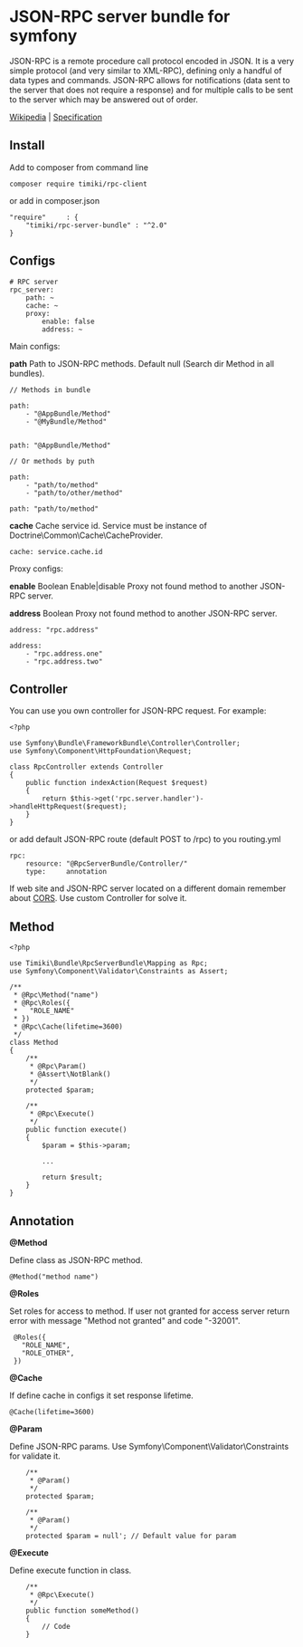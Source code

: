JSON-RPC server bundle for symfony
==================================

JSON-RPC is a remote procedure call protocol encoded in JSON. It is a very simple protocol (and very similar to XML-RPC), defining only a handful of data types and commands. 
JSON-RPC allows for notifications (data sent to the server that does not require a response) and for multiple calls to be sent to the server which may be answered out of order.

[Wikipedia][1] | [Specification][2]

Install
-------

Add to composer from command line

    composer require timiki/rpc-client

or add in composer.json

    "require"     : {
        "timiki/rpc-server-bundle" : "^2.0"
    }

Configs
-------
    
    # RPC server
    rpc_server:
        path: ~
        cache: ~
        proxy:
            enable: false
            address: ~

Main configs:

**path** Path to JSON-RPC methods. Default null (Search dir Method in all bundles).

    // Methods in bundle
     
    path: 
        - "@AppBundle/Method"
        - "@MyBundle/Method"
     
    
    path: "@AppBundle/Method"
     
    // Or methods by puth
     
    path: 
        - "path/to/method"
        - "path/to/other/method"
        
    path: "path/to/method"
    
**cache** Cache service id. Service must be instance of Doctrine\Common\Cache\CacheProvider.

    cache: service.cache.id

Proxy configs:

**enable** Boolean Enable|disable Proxy not found method to another JSON-RPC server.

**address** Boolean Proxy not found method to another JSON-RPC server.

    address: "rpc.address"
    
    address: 
        - "rpc.address.one"
        - "rpc.address.two"

Controller
----------

You can use you own controller for JSON-RPC request. For example:

    <?php
    
    use Symfony\Bundle\FrameworkBundle\Controller\Controller;
    use Symfony\Component\HttpFoundation\Request;
    
    class RpcController extends Controller
    {
        public function indexAction(Request $request)
        {
            return $this->get('rpc.server.handler')->handleHttpRequest($request);
        }
    }

or add default JSON-RPC route (default POST to /rpc) to you routing.yml

    rpc:
        resource: "@RpcServerBundle/Controller/"
        type:     annotation


If web site and JSON-RPC server located on a different domain remember about [CORS][3]. Use custom Controller for solve it.

Method
------

    <?php
    
    use Timiki\Bundle\RpcServerBundle\Mapping as Rpc;
    use Symfony\Component\Validator\Constraints as Assert;

    /**
     * @Rpc\Method("name")
     * @Rpc\Roles({
     *   "ROLE_NAME"
     * })
     * @Rpc\Cache(lifetime=3600)
     */
    class Method
    {
        /**
         * @Rpc\Param()
         * @Assert\NotBlank()
         */
        protected $param;
    
        /**
         * @Rpc\Execute()
         */
        public function execute()
        {
            $param = $this->param;
            
            ...
            
            return $result;
        }
    }
    
Annotation
----------

**@Method**

Define class as JSON-RPC method. 

    @Method("method name")

**@Roles**

Set roles for access to method. If user not granted for access server return error with message "Method not granted" and code "-32001".

     @Roles({
       "ROLE_NAME",
       "ROLE_OTHER",
     })

**@Cache**

If define cache in configs it set response lifetime.

    @Cache(lifetime=3600)

**@Param**

Define JSON-RPC params. Use Symfony\Component\Validator\Constraints for validate it.

        /**
         * @Param()
         */
        protected $param;
        
        /**
         * @Param()
         */
        protected $param = null'; // Default value for param

**@Execute**

Define execute function in class.

        /**
         * @Rpc\Execute()
         */
        public function someMethod()
        {
            // Code
        }

[1]: https://wikipedia.org/wiki/JSON-RPC
[2]: http://www.jsonrpc.org/specification
[3]: https://wikipedia.org/wiki/Cross-origin_resource_sharing